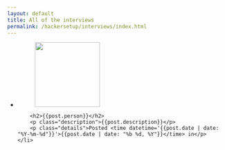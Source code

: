 ```yaml
---
layout: default
title: All of the interviews
permalink: /hackersetup/interviews/index.html
---
```


<ul id="interviews">
	<li>
		<figure>
			<img src="http://placehold.it/700x335" width="150" height="150">
		</figure>

		<h2>{{post.person}}</h2>
		<p class="description">{{post.description}}</p>
		<p class="details">Posted <time datetime='{{post.date | date: "%Y-%m-%d"}}'>{{post.date | date: "%b %d, %Y"}}</time> in</p>
	</li> 
</ul>